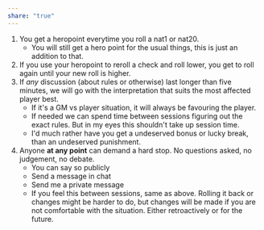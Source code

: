 ```yaml
---
share: "true"
---
```



1. You get a heropoint everytime you roll a nat1 or nat20.
	- You will still get a hero point for the usual things, this is just an addition to that.
2. If you use your heropoint to reroll a check and roll lower, you get to roll again until your new roll is higher.
3. If *any* discussion (about rules or otherwise) last longer than five minutes, we will go with the interpretation that suits the most affected player best. 
	- If it's a GM vs player situation, it will always be favouring the player. 
	- If needed we can spend time between sessions figuring out the exact rules. But in my eyes this shouldn't take up session time.
	- I'd much rather have you get a undeserved bonus or lucky break, than an undeserved punishment.
4. Anyone **at any point** can demand a hard stop. No questions asked, no judgement, no debate.
	- You can say so publicly
	- Send a message in chat
	- Send me a private message
	- If you feel this between sessions, same as above. Rolling it back or changes might be harder to do, but changes will be made if you are not comfortable with the situation. Either retroactively or for the future.